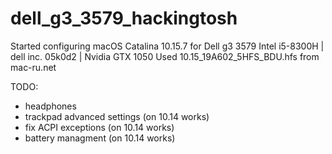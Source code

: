 # dell_g3_3579_hackingtosh

Started configuring macOS Catalina 10.15.7 for Dell g3 3579 Intel i5-8300H | dell inc. 05k0d2 | Nvidia GTX 1050 Used 10.15_19A602_5HFS_BDU.hfs from mac-ru.net

TODO:
- headphones
- trackpad advanced settings (on 10.14 works)
- fix ACPI exceptions (on 10.14 works)
- battery managment (on 10.14 works)
